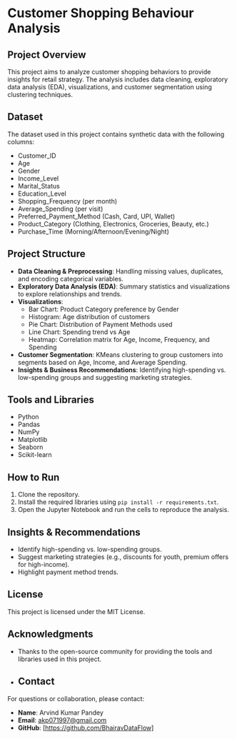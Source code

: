 # Customer Shopping Behaviour Analysis

## Project Overview

This project aims to analyze customer shopping behaviors to provide insights for retail strategy. The analysis includes data cleaning, exploratory data analysis (EDA), visualizations, and customer segmentation using clustering techniques.

## Dataset

The dataset used in this project contains synthetic data with the following columns:
- Customer_ID
- Age
- Gender
- Income_Level
- Marital_Status
- Education_Level
- Shopping_Frequency (per month)
- Average_Spending (per visit)
- Preferred_Payment_Method (Cash, Card, UPI, Wallet)
- Product_Category (Clothing, Electronics, Groceries, Beauty, etc.)
- Purchase_Time (Morning/Afternoon/Evening/Night)

## Project Structure

- **Data Cleaning & Preprocessing**: Handling missing values, duplicates, and encoding categorical variables.
- **Exploratory Data Analysis (EDA)**: Summary statistics and visualizations to explore relationships and trends.
- **Visualizations**: 
  - Bar Chart: Product Category preference by Gender
  - Histogram: Age distribution of customers
  - Pie Chart: Distribution of Payment Methods used
  - Line Chart: Spending trend vs Age
  - Heatmap: Correlation matrix for Age, Income, Frequency, and Spending
- **Customer Segmentation**: KMeans clustering to group customers into segments based on Age, Income, and Average Spending.
- **Insights & Business Recommendations**: Identifying high-spending vs. low-spending groups and suggesting marketing strategies.

## Tools and Libraries

- Python
- Pandas
- NumPy
- Matplotlib
- Seaborn
- Scikit-learn

## How to Run

1. Clone the repository.
2. Install the required libraries using `pip install -r requirements.txt`.
3. Open the Jupyter Notebook and run the cells to reproduce the analysis.

## Insights & Recommendations

- Identify high-spending vs. low-spending groups.
- Suggest marketing strategies (e.g., discounts for youth, premium offers for high-income).
- Highlight payment method trends.

## License

This project is licensed under the MIT License.

## Acknowledgments

- Thanks to the open-source community for providing the tools and libraries used in this project.
- ## Contact

For questions or collaboration, please contact:

- **Name**: Arvind Kumar Pandey
- **Email**: akp071997@gmail.com
- **GitHub**: [https://github.com/BhairavDataFlow]
